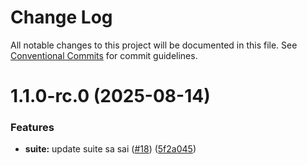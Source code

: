 # Change Log

All notable changes to this project will be documented in this file.
See [Conventional Commits](https://conventionalcommits.org) for commit guidelines.

# 1.1.0-rc.0 (2025-08-14)


### Features

* **suite:** update suite sa sai ([#18](https://github.com/zerobias-org/suite/issues/18)) ([5f2a045](https://github.com/zerobias-org/suite/commit/5f2a045d852db88334160df6aae6f66f7f6c0d2a))
